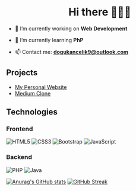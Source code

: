 <h1 align="center">Hi there 👋👋👋</h1>

- 🔭 I’m currently working on **Web Development**

- 🌱 I’m currently learning **PhP**

- 📫 Contact me: **[dogukancelik9@outlook.com](mailto:dogukancelik9@outlook.com)**

## Projects
- [My Personal Website](https://douss.vercel.app/)
- [Medium Clone](https://douss-mediumclone.netlify.app/)

## Technologies
### Frontend
![HTML5](https://img.shields.io/badge/html5-%23E34F26.svg?style=for-the-badge&logo=html5&logoColor=white)
![CSS3](https://img.shields.io/badge/css3-%231572B6.svg?style=for-the-badge&logo=css3&logoColor=white)
![Bootstrap](https://img.shields.io/badge/bootstrap-%23563D7C.svg?style=for-the-badge&logo=bootstrap&logoColor=white)
![JavaScript](https://img.shields.io/badge/javascript-%23323330.svg?style=for-the-badge&logo=javascript&logoColor=%23F7DF1E)
### Backend
![PHP](https://img.shields.io/badge/php-%23777BB4.svg?style=for-the-badge&logo=php&logoColor=white)
![Java](https://img.shields.io/badge/java-%23ED8B00.svg?style=for-the-badge&logo=java&logoColor=white)

[![Anurag's GitHub stats](https://github-readme-stats.vercel.app/api?username=dogusmiuw&show_icons=true&theme=radical)](https://github.com/anuraghazra/github-readme-stats)
[![GitHub Streak](https://github-readme-streak-stats.herokuapp.com?user=dogusmiuw&theme=radical)](https://git.io/streak-stats)
